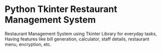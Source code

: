 # Python Tkinter Restaurant Management System
 Restaurant Management System using Tkinter Library for everyday tasks, Having features like bill generation, calculator, staff details, restaurant menu, encryption, etc.
